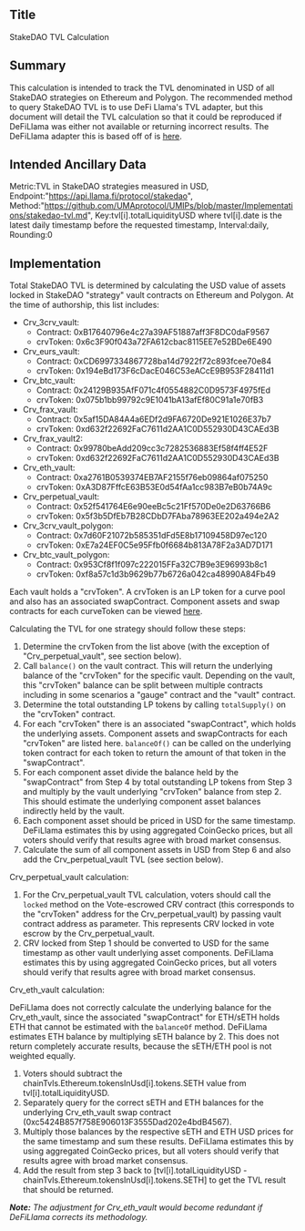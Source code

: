 ## Title

StakeDAO TVL Calculation

## Summary

This calculation is intended to track the TVL denominated in USD of all StakeDAO strategies on Ethereum and Polygon. The recommended method to query StakeDAO TVL is to use DeFi Llama's TVL adapter, but this document will detail the TVL calculation so that it could be reproduced if DeFiLlama was either not available or returning incorrect results. The DeFiLlama adapter this is based off of is [here](https://github.com/DefiLlama/DefiLlama-Adapters/blob/main/projects/stakedao/index.js).

## Intended Ancillary Data

Metric:TVL in StakeDAO strategies measured in USD,
Endpoint:"https://api.llama.fi/protocol/stakedao",
Method:"https://github.com/UMAprotocol/UMIPs/blob/master/Implementations/stakedao-tvl.md",
Key:tvl[i].totalLiquidityUSD where tvl[i].date is the latest daily timestamp before the requested timestamp,
Interval:daily,
Rounding:0

## Implementation

Total StakeDAO TVL is determined by calculating the USD value of assets locked in StakeDAO "strategy" vault contracts on Ethereum and Polygon. At the time of authorship, this list includes:

* Crv_3crv_vault: 
  * Contract: 0xB17640796e4c27a39AF51887aff3F8DC0daF9567
  * crvToken: 0x6c3F90f043a72FA612cbac8115EE7e52BDe6E490
* Crv_eurs_vault: 
  * Contract: 0xCD6997334867728ba14d7922f72c893fcee70e84
  * crvToken: 0x194eBd173F6cDacE046C53eACcE9B953F28411d1
* Crv_btc_vault: 
  * Contract: 0x24129B935AfF071c4f0554882C0D9573F4975fEd
  * crvToken: 0x075b1bb99792c9E1041bA13afEf80C91a1e70fB3
* Crv_frax_vault: 
  * Contract: 0x5af15DA84A4a6EDf2d9FA6720De921E1026E37b7
  * crvToken: 0xd632f22692FaC7611d2AA1C0D552930D43CAEd3B
* Crv_frax_vault2: 
  * Contract: 0x99780beAdd209cc3c7282536883Ef58f4ff4E52F
  * crvToken: 0xd632f22692FaC7611d2AA1C0D552930D43CAEd3B
* Crv_eth_vault: 
  * Contract: 0xa2761B0539374EB7AF2155f76eb09864af075250
  * crvToken: 0xA3D87FffcE63B53E0d54fAa1cc983B7eB0b74A9c
* Crv_perpetual_vault: 
  * Contract: 0x52f541764E6e90eeBc5c21Ff570De0e2D63766B6
  * crvToken: 0x5f3b5DfEb7B28CDbD7FAba78963EE202a494e2A2
* Crv_3crv_vault_polygon: 
  * Contract: 0x7d60F21072b585351dFd5E8b17109458D97ec120
  * crvToken: 0xE7a24EF0C5e95Ffb0f6684b813A78F2a3AD7D171
* Crv_btc_vault_polygon: 
  * Contract: 0x953Cf8f1f097c222015FFa32C7B9e3E96993b8c1
  * crvToken: 0xf8a57c1d3b9629b77b6726a042ca48990A84Fb49

Each vault holds a "crvToken". A crvToken is an LP token for a curve pool and also has an associated swapContract. Component assets and swap contracts for each curveToken can be viewed [here](https://github.com/DefiLlama/DefiLlama-Adapters/blob/main/projects/helper/unwrapLPs.js).

Calculating the TVL for one strategy should follow these steps:

1. Determine the crvToken from the list above (with the exception of "Crv_perpetual_vault", see section below).
2. Call `balance()` on the vault contract. This will return the underlying balance of the "crvToken" for the specific vault. Depending on the vault, this "crvToken" balance can be split between multiple contracts including in some scenarios a "gauge" contract and the "vault" contract.
3. Determine the total outstanding LP tokens by calling `totalSupply()` on the "crvToken" contract.
4. For each "crvToken" there is an associated "swapContract", which holds the underlying assets. Component assets and swapContracts for each "crvToken" are listed here.  `balanceOf()` can be called on the underlying token contract for each token to return the amount of that token in the "swapContract".
5. For each component asset divide the balance held by the "swapContract" from Step 4 by total outstanding LP tokens from Step 3 and multiply by the vault underlying "crvToken" balance from step 2. This should estimate the underlying component asset balances indirectly held by the vault.
6. Each component asset should be priced in USD for the same timestamp. DeFiLlama estimates this by using aggregated CoinGecko prices, but all voters should verify that results agree with broad market consensus.
7. Calculate the sum of all component assets in USD from Step 6 and also add the Crv_perpetual_vault TVL (see section below).

Crv_perpetual_vault calculation:

1. For the Crv_perpetual_vault TVL calculation, voters should call the `locked` method on the Vote-escrowed CRV contract (this corresponds to the "crvToken" address for the Crv_perpetual_vault) by passing vault contract address as parameter. This represents CRV locked in vote escrow by the Crv_perpetual_vault.
2. CRV locked from Step 1 should be converted to USD for the same timestamp as other vault underlying asset components. DeFiLlama estimates this by using aggregated CoinGecko prices, but all voters should verify that results agree with broad market consensus.

Crv_eth_vault calculation:

DeFiLlama does not correctly calculate the underlying balance for the Crv_eth_vault, since the associated "swapContract" for ETH/sETH holds ETH that cannot be estimated with the `balanceOf` method. DeFiLlama estimates ETH balance by multiplying sETH balance by 2. This does not return completely accurate results, because the sETH/ETH pool is not weighted equally.

1. Voters should subtract the chainTvls.Ethereum.tokensInUsd[i].tokens.SETH value from tvl[i].totalLiquidityUSD.
2. Separately query for the correct sETH and ETH balances for the underlying Crv_eth_vault swap contract (0xc5424B857f758E906013F3555Dad202e4bdB4567).
3. Multiply those balances by the respective sETH and ETH USD prices for the same timestamp and sum these results. DeFiLlama estimates this by using aggregated CoinGecko prices, but all voters should verify that results agree with broad market consensus.
4. Add the result from step 3 back to [tvl[i].totalLiquidityUSD -  chainTvls.Ethereum.tokensInUsd[i].tokens.SETH] to get the TVL result that should be returned.

***Note:** The adjustment for Crv_eth_vault would become redundant if DeFiLlama corrects its methodology.*

